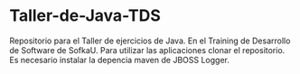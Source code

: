 # Taller-de-Java-TDS
Repositorio para el Taller de ejercicios de Java. En el Training de Desarrollo de Software de SofkaU. 
Para utilizar las aplicaciones clonar el repositorio. 
Es necesario instalar la depencia maven de JBOSS Logger. 
